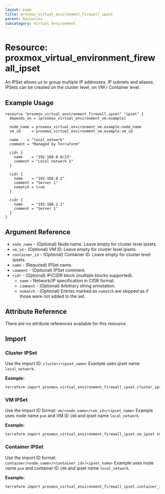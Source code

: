 ```yaml
---
layout: page
title: proxmox_virtual_environment_firewall_ipset
parent: Resources
subcategory: Virtual Environment
---
```


# Resource: proxmox_virtual_environment_firewall_ipset

An IPSet allows us to group multiple IP addresses, IP subnets and aliases. IPSets can be
created on the cluster level, on VM / Container level.

## Example Usage

```hcl
resource "proxmox_virtual_environment_firewall_ipset" "ipset" {
  depends_on = [proxmox_virtual_environment_vm.example]

  node_name = proxmox_virtual_environment_vm.example.node_name
  vm_id     = proxmox_virtual_environment_vm.example.vm_id

  name    = "local_network"
  comment = "Managed by Terraform"

  cidr {
    name    = "192.168.0.0/23"
    comment = "Local network 1"
  }

  cidr {
    name    = "192.168.0.1"
    comment = "Server 1"
    nomatch = true
  }

  cidr {
    name    = "192.168.2.1"
    comment = "Server 1"
  }
}
```

## Argument Reference

- `node_name` - (Optional) Node name. Leave empty for cluster level ipsets.
- `vm_id` - (Optional) VM ID. Leave empty for cluster level ipsets.
- `container_id` - (Optional) Container ID. Leave empty for cluster level ipsets.
- `name` - (Required) IPSet name.
- `comment` - (Optional) IPSet comment.
- `cidr` - (Optional) IP/CIDR block (multiple blocks supported).
    - `name` - Network/IP specification in CIDR format.
    - `comment` - (Optional) Arbitrary string annotation.
    - `nomatch` - (Optional) Entries marked as `nomatch` are skipped as if those
        were not added to the set.

## Attribute Reference

There are no attribute references available for this resource.


## Import

### Cluster IPSet
Use the import ID: `cluster/<ipset_name>`
Example uses ipset name `local_network`.

**Example:**
```bash
terraform import proxmox_virtual_environment_firewall_ipset.cluster_ipset cluster/local_network
```

### VM IPSet
Use the import ID format: `vm/<node_name>/<vm_id>/<ipset_name>`
Example uses node name `pve` and VM ID `100` and ipset name `local_network`.

**Example:**
```bash
terraform import proxmox_virtual_environment_firewall_ipset.vm_ipset vm/pve/100/local_network
```

### Container IPSet
Use the import ID format: `container/<node_name>/<container_id>/<ipset_name>`
Example uses node name `pve` and container ID `100` and ipset name `local_network`.

**Example:**
```bash
terraform import proxmox_virtual_environment_firewall_ipset.container_ipset container/pve/100/local_network
```
